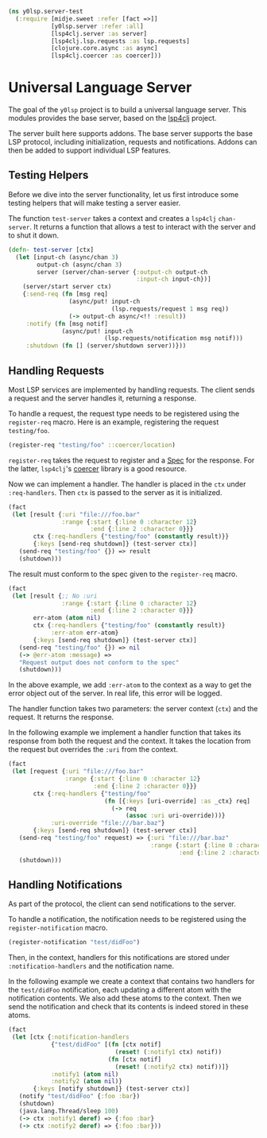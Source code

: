 ```clojure
(ns y0lsp.server-test
  (:require [midje.sweet :refer [fact =>]]
            [y0lsp.server :refer :all]
            [lsp4clj.server :as server]
            [lsp4clj.lsp.requests :as lsp.requests]
            [clojure.core.async :as async]
            [lsp4clj.coercer :as coercer]))

```
# Universal Language Server

The goal of the `y0lsp` project is to build a universal language server. This
modules provides the base server, based on the
[lsp4clj](https://github.com/clojure-lsp/lsp4clj) project.

The server built here supports addons. The base server supports the base LSP
protocol, including initialization, requests and notifications. Addons can
then be added to support individual LSP features.

## Testing Helpers

Before we dive into the server functionality, let us first introduce some
testing helpers that will make testing a server easier.

The function `test-server` takes a context and creates a `lsp4clj`
`chan-server`. It returns a function that allows a test to interact with the
server and to shut it down.
```clojure
(defn- test-server [ctx]
  (let [input-ch (async/chan 3)
        output-ch (async/chan 3)
        server (server/chan-server {:output-ch output-ch
                                    :input-ch input-ch})]
    (server/start server ctx)
    {:send-req (fn [msg req]
                 (async/put! input-ch
                             (lsp.requests/request 1 msg req))
                 (-> output-ch async/<!! :result))
     :notify (fn [msg notif]
               (async/put! input-ch
                           (lsp.requests/notification msg notif)))
     :shutdown (fn [] (server/shutdown server))}))

```
## Handling Requests

Most LSP services are implemented by handling requests. The client sends a
request and the server handles it, returning a response.

To handle a request, the request type needs to be registered using the
`register-req` macro. Here is an example, registering the request
`testing/foo`.
```clojure
(register-req "testing/foo" ::coercer/location)

```
`register-req` takes the request to register and a
[Spec](https://clojure.org/guides/spec) for the response. For the latter,
`lsp4clj`'s
[coercer](https://github.com/clojure-lsp/lsp4clj/blob/master/src/lsp4clj/coercer.clj)
library is a good resource.

Now we can implement a handler. The handler is placed in the `ctx` under
`:req-handlers`. Then `ctx` is passed to the server as it is initialized.
```clojure
(fact
 (let [result {:uri "file:///foo.bar"
               :range {:start {:line 0 :character 12}
                       :end {:line 2 :character 0}}}
       ctx {:req-handlers {"testing/foo" (constantly result)}}
       {:keys [send-req shutdown]} (test-server ctx)]
   (send-req "testing/foo" {}) => result
   (shutdown)))

```
The result must conform to the spec given to the `register-req` macro.
```clojure
(fact
 (let [result {;; No :uri
               :range {:start {:line 0 :character 12}
                       :end {:line 2 :character 0}}}
       err-atom (atom nil)
       ctx {:req-handlers {"testing/foo" (constantly result)}
            :err-atom err-atom}
       {:keys [send-req shutdown]} (test-server ctx)]
   (send-req "testing/foo" {}) => nil
   (-> @err-atom :message) =>
   "Request output does not conform to the spec"
   (shutdown)))

```
In the above example, we add `:err-atom` to the context as a way to get the
error object out of the server. In real life, this error will be logged.

The handler function takes two parameters: the server context (`ctx`) and the
request. It returns the response.

In the following example we implement a handler function that takes its
response from both the request and the context. It takes the location from
the request but overrides the `:uri` from the context.
```clojure
(fact
 (let [request {:uri "file:///foo.bar"
                :range {:start {:line 0 :character 12}
                        :end {:line 2 :character 0}}}
       ctx {:req-handlers {"testing/foo"
                           (fn [{:keys [uri-override] :as _ctx} req]
                             (-> req
                                 (assoc :uri uri-override)))}
            :uri-override "file:///bar.baz"}
       {:keys [send-req shutdown]} (test-server ctx)]
   (send-req "testing/foo" request) => {:uri "file:///bar.baz"
                                        :range {:start {:line 0 :character 12}
                                                :end {:line 2 :character 0}}}
   (shutdown)))

```
## Handling Notifications

As part of the protocol, the client can send notifications to the server.

To handle a notification, the notification needs to be registered using the
`register-notification` macro.
```clojure
(register-notification "test/didFoo")

```
Then, in the context, handlers for this notifications are stored under
`:notification-handlers` and the notification name.

In the following example we create a context that contains two handlers for
the `test/didFoo` notification, each updating a different atom with the
notification contents. We also add these atoms to the context. Then we send
the notification and check that its contents is indeed stored in these atoms.
```clojure
(fact
 (let [ctx {:notification-handlers
            {"test/didFoo" [(fn [ctx notif]
                              (reset! (:notify1 ctx) notif))
                            (fn [ctx notif]
                              (reset! (:notify2 ctx) notif))]}
            :notify1 (atom nil)
            :notify2 (atom nil)}
       {:keys [notify shutdown]} (test-server ctx)]
   (notify "test/didFoo" {:foo :bar})
   (shutdown)
   (java.lang.Thread/sleep 100)
   (-> ctx :notify1 deref) => {:foo :bar}
   (-> ctx :notify2 deref) => {:foo :bar}))
```

